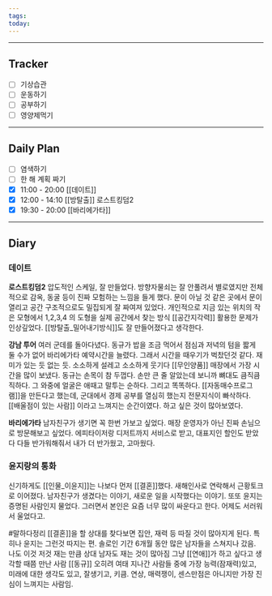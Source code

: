 ```yaml
---
tags: 
today:
---
```

---
## Tracker

- [ ] 기상습관
- [ ] 운동하기
- [ ] 공부하기
- [ ] 영양제먹기

---
## Daily Plan

- [ ] 염색하기
- [ ] 한 해 계획 짜기
- [x] 11:00 - 20:00 [[데이트]]
- [x] 12:00 - 14:10 [[방탈출]] 로스트킹덤2
- [x] 19:30 - 20:00 [[바리에가타]]

---
## Diary

### 데이트

**로스트킹덤2**
압도적인 스케일, 잘 만들었다.
방향자물쇠는 잘 안풀려서 별로였지만 전체적으로 감옥, 동굴 등이 진짜 모험하는 느낌을 들게 했다.
문이 아닐 것 같은 곳에서 문이 열리고 공간 구조적으로도 밀집되게 잘 짜여져 있었다. 
개인적으로 지금 있는 위치의 작은 모형에서 1,2,3,4 의 도형을 실제 공간에서 찾는 방식 [[공간지각력]] 활용한 문제가 인상깊었다.
[[방탈출_밀어내기방식]]도 잘 만들어졌다고 생각한다.

**강남 투어**
여러 군데를 돌아다녔다. 
동규가 밥을 조금 먹어서 점심과 저녁의 텀을 짧게 둘 수가 없어 바리에가타 예약시간을 늘렸다.
그래서 시간을 때우기가 벅찼던것 같다.
재미가 있는 듯 없는 듯. 소소하게 설레고 소소하게 웃기다
[[무인양품]] 매장에서 가장 시간을 많이 보냈다.
동규는 손목이 참 두껍다. 손만 큰 줄 알았는데 보니까 뼈대도 큼직큼직하다. 그 와중에 얼굴은 애때고 말투는 순하다.
그리고 똑똑하다. [[자동매수프로그램]]을 만든다고 했는데, 군대에서 경제 공부를 열심히 했는지 전문지식이 빠삭하다.
[[배울점이 있는 사람]] 이라고 느껴지는 순간이였다.
하고 싶은 것이 많아보였다. 


**바리에가타**
남자친구가 생기면 꼭 한번 가보고 싶었다. 
매장 운영자가 아닌 진짜 손님으로 방문해보고 싶었다.
에피타이저랑 디저트까지 서비스로 받고, 대표지인 할인도 받았다
다들 반가워해줘서 내가 더 반가웠고, 고마웠다.

### 윤지랑의 통화

신기하게도 [[인물_이윤지]]는 나보다 먼저 [[결혼]]했다.
새해인사로 연락해서 근황토크로 이어졌다. 남자친구가 생겼다는 이야기, 새로운 일을 시작했다는 이야기.
또또 윤지는 증명된 사람인지 물었다.
그러면서 본인은 요즘 너무 많이 싸운다고 한다. 어제도 서러워서 울었다고.

#말하다정리 
[[결혼]]을 할 상대를 찾다보면 집안, 재력 등 따질 것이 많아지게 된다. 특히나 윤지는 그런것 따지는 편.
솔로인 기간 6개월 동안 많은 남자들을 스쳐지나 갔음. 
나도 이것 저것 재는 만큼 상대 남자도 재는 것이 많아짐
그냥 [[연애]]가 하고 싶다고 생각할 때쯤 만난 사람 [[동규]]
오히려 여태 지나간 사람들 중에 가장 능력(잠재력)있고, 미래에 대한 생각도 있고, 잘생기고, 키큼.
연상, 매력쟁이, 센스만점은 아니지만 가장 진심이 느껴지는 사람임.
